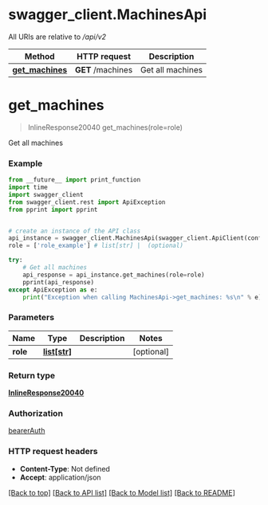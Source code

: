 # swagger_client.MachinesApi

All URIs are relative to */api/v2*

Method | HTTP request | Description
------------- | ------------- | -------------
[**get_machines**](MachinesApi.md#get_machines) | **GET** /machines | Get all machines

# **get_machines**
> InlineResponse20040 get_machines(role=role)

Get all machines

### Example
```python
from __future__ import print_function
import time
import swagger_client
from swagger_client.rest import ApiException
from pprint import pprint


# create an instance of the API class
api_instance = swagger_client.MachinesApi(swagger_client.ApiClient(configuration))
role = ['role_example'] # list[str] |  (optional)

try:
    # Get all machines
    api_response = api_instance.get_machines(role=role)
    pprint(api_response)
except ApiException as e:
    print("Exception when calling MachinesApi->get_machines: %s\n" % e)
```

### Parameters

Name | Type | Description  | Notes
------------- | ------------- | ------------- | -------------
 **role** | [**list[str]**](str.md)|  | [optional] 

### Return type

[**InlineResponse20040**](InlineResponse20040.md)

### Authorization

[bearerAuth](../README.md#bearerAuth)

### HTTP request headers

 - **Content-Type**: Not defined
 - **Accept**: application/json

[[Back to top]](#) [[Back to API list]](../README.md#documentation-for-api-endpoints) [[Back to Model list]](../README.md#documentation-for-models) [[Back to README]](../README.md)

